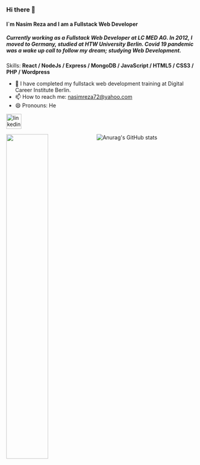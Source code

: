 
### Hi there 👋
#### I`m Nasim Reza and I am a Fullstack Web Developer
##### Currently working as a Fullstack Web Developer at LC MED AG. In 2012, I moved to Germany, studied at HTW University Berlin. Covid 19 pandemic was a wake up call to follow my dream; studying Web Development.
Skills:  <strong> React / NodeJs / Express / MongoDB / JavaScript / HTML5 / CSS3 / PHP / Wordpress</strong> 



- 🔭 I have completed my fullstack web development training at Digital Career Institute Berlin.
- 📫 How to reach me: nasimreza72@yahoo.com 
- 😄 Pronouns: He 

[<img src='https://cdn.jsdelivr.net/npm/simple-icons@3.0.1/icons/linkedin.svg' alt='linkedin' height='40'>](https://www.linkedin.com/in/nasim-reza-37516964/)  


![Anurag's GitHub stats](https://github-readme-stats.vercel.app/api?username=nasimreza72&show_icons=true&theme=cobalt)
<img align="left" width="47%" src="https://github-readme-stats.vercel.app/api/top-langs/?username=nasimreza72&layout=compact" />

